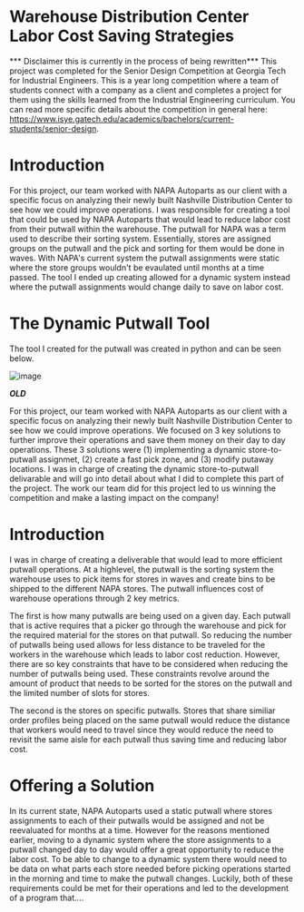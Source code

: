 # Warehouse Distribution Center Labor Cost Saving Strategies
*** Disclaimer this is currently in the process of being rewritten***
This project was completed for the Senior Design Competition at Georgia Tech for Industrial Engineers. This is a year long competition where a team of students connect with a company as a client and completes a project for them using the skills learned from the Industrial Engineering curriculum. You can read more specific details about the competition in general here: https://www.isye.gatech.edu/academics/bachelors/current-students/senior-design.

# Introduction
For this project, our team worked with NAPA Autoparts as our client with a specific focus on analyzing their newly built Nashville Distribution Center to see how we could improve operations. I was responsible for creating a tool that could be used by NAPA Autoparts that would lead to reduce labor cost from their putwall within the warehouse. The putwall for NAPA was a term used to describe their sorting system. Essentially, stores are assigned groups on the putwall and the pick and sorting for them would be done in waves. With NAPA's current system the putwall assignments were static where the store groups wouldn't be evaulated until months at a time passed. The tool I ended up creating allowed for a dynamic system instead where the putwall assignments would change daily to save on labor cost.

# The Dynamic Putwall Tool
The tool I created for the putwall was created in python and can be seen below.

![image](https://user-images.githubusercontent.com/42851869/148291358-415ebeba-0b6f-4160-94a8-07a77799edd6.png)


***OLD***

For this project, our team worked with NAPA Autoparts as our client with a specific focus on analyzing their newly built Nashville Distribution Center to see how we could improve operations. We focused on 3 key solutions to further improve their operations and save them money on their day to day operations. These 3 solutions were (1) implementing a dynamic store-to-putwall assignmet, (2) create a fast pick zone, and (3) modify putaway locations. I was in charge of creating the dynamic store-to-putwall delivarable and will go into detail about what I did to complete this part of the project. The work our team did for this project led to us winning the competition and make a lasting impact on the company!

# Introduction
I was in charge of creating a deliverable that would lead to more efficient putwall operations. At a highlevel, the putwall is the sorting system the warehouse uses to pick items for stores in waves and create bins to be shipped to the different NAPA stores. The putwall influences cost of warehouse operations through 2 key metrics. 

The first is how many putwalls are being used on a given day. Each putwall that is active requires that a picker go through the warehouse and pick for the required material for the stores on that putwall. So reducing the number of putwalls being used allows for less distance to be traveled for the workers in the warehouse which leads to labor cost reduction. However, there are so key constraints that have to be considered when reducing the number of putwalls being used. These constraints revolve around the amount of product that needs to be sorted for the stores on the putwall and the limited number of slots for stores.

The second is the stores on specific putwalls. Stores that share similiar order profiles being placed on the same putwall would reduce the distance that workers would need to travel since they would reduce the need to revisit the same aisle for each putwall thus saving time and reducing labor cost.

# Offering a Solution
In its current state, NAPA Autoparts used a static putwall where stores assignments to each of their putwalls would be assigned and not be reevaluated for months at a time. However for the reasons mentioned earlier, moving to a dynamic system where the store assignments to a putwall changed day to day would offer a great opportunity to reduce the labor cost. To be able to change to a dynamic system there would need to be data on what parts each store needed before picking operations started in the morning and time to make the putwall changes. Luckily, both of these requirements could be met for their operations and led to the development of a program that....



